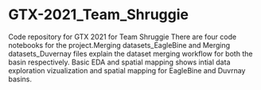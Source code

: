 # GTX-2021_Team_Shruggie
Code repository for GTX 2021 for Team Shruggie 
There are four code notebooks for the project.Merging datasets_EagleBine and Merging datasets_Duvernay files explain the dataset merging workflow for both the basin respectively. Basic EDA and spatial mapping shows intial data exploration vizualization and spatial mapping for EagleBine and Duvrnay basins. 
